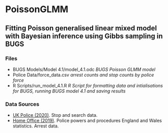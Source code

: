 # PoissonGLMM
## Fitting Poisson generalised linear mixed model with Bayesian inference using Gibbs sampling in BUGS

### Files

- BUGS Models/Model 4.1/model_4.1.odc *BUGS Poisson GLMM model*
- Police Data/force_data.csv *arrest counts and stop counts by police force*
- R Scripts/run_model_4.1.R *R Script for formatting data and intialisations for BUGS, running BUGS model 4.1 and saving results*

### Data Sources

- [UK Police (2020)](https://data.police.uk/data/ ). Stop and search data.
- [Home Office (2019)](https://www.gov.uk/government/collections/police-powers-and-procedures-england-and-wales). Police powers and procedures England and Wales statistics. Arrest data.
